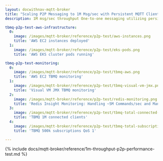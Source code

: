 ```yaml
---
layout: docwithnav-mqtt-broker
title: "Scaling P2P Messaging to 1M Msg/sec with Persistent MQTT Clients"
description: 1M msg/sec throughput One-to-one messaging utilizing persistent DEVICE clients as subscribers

tbmq-p2p-test-aws-infrastructure:
  0:
    image: /images/mqtt-broker/reference/p2p-test/aws-instances.png
    title: 'AWS EC2 instances deployed'
  1:
    image: /images/mqtt-broker/reference/p2p-test/eks-pods.png
    title: 'AWS EKS cluster pods running'  

tbmq-p2p-test-monitoring:
  0:
    image: /images/mqtt-broker/reference/p2p-test/tbmq-aws.png
    title: 'AWS EC2 TBMQ monitoring'
  1:
    image: /images/mqtt-broker/reference/p2p-test/tbmq-visual-vm-jmx.png
    title: 'Visual VM JMX TBMQ monitoring'
  2:
    image: /images/mqtt-broker/reference/p2p-test/redis-monitoring.png
    title: 'Redis Insight Monitoring: Handling ~5M Commands/sec and Managing ~2.5M Keys'
  3:
    image: /images/mqtt-broker/reference/p2p-test/tbmq-total-connected-clients.png
    title: 'TBMQ 1M connected clients'
  4:
    image: /images/mqtt-broker/reference/p2p-test/tbmq-total-subscriptions.png
    title: 'TBMQ 500k subscriptions QoS 1'  

---
```


{% include docs/mqtt-broker/reference/1m-throughput-p2p-performance-test.md %}